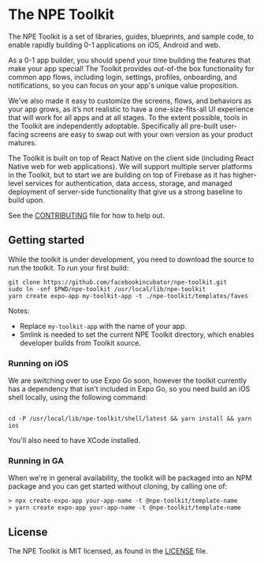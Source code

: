 # The NPE Toolkit

The NPE Toolkit is a set of libraries, guides, blueprints, and sample code, to
enable rapidly building 0-1 applications on iOS, Android and web.

As a 0-1 app builder, you should spend your time building the features that make
your app special! The Toolkit provides out-of-the box functionality for common
app flows, including login, settings, profiles, onboarding, and notifications,
so you can focus on your app's unique value proposition.

We’ve also made it easy to customize the screens, flows, and behaviors as your
app grows, as it’s not realistic to have a one-size-fits-all UI experience that
will work for all apps and at all stages. To the extent possible, tools in the
Toolkit are independently adoptable. Specifically all pre-built user-facing
screens are easy to swap out with your own version as your product matures.

The Toolkit is built on top of React Native on the client side (including React
Native web for web applications). We will support multiple server platforms in
the Toolkit, but to start we are building on top of Firebase as it has
higher-level services for authentication, data access, storage, and managed
deployment of server-side functionality that give us a strong baseline to build
upon.

See the [CONTRIBUTING](CONTRIBUTING.md) file for how to help out.

## Getting started

While the toolkit is under development, you need to download the source to run
the toolkit. To run your first build:

```
git clone https://github.com/facebookincubator/npe-toolkit.git
sudo ln -snf $PWD/npe-toolkit /usr/local/lib/npe-toolkit
yarn create expo-app my-toolkit-app -t ./npe-toolkit/templates/faves
```

Notes:

- Replace `my-toolkit-app` with the name of your app.
- Smlink is needed to set the current NPE Toolkit directory, which enables
  developer builds from Toolkit source.

### Running on iOS

We are switching over to use Expo Go soon, however the toolkit currently has a
dependency that isn't included in Expo Go, so you need build an iOS shell
locally, using the following command:

```

cd -P /usr/local/lib/npe-toolkit/shell/latest && yarn install && yarn ios
```

You'll also need to have XCode installed.

### Running in GA

When we're in general availability, the toolkit will be packaged into an NPM
package and you can get started without cloning, by calling one of:

```
> npx create-expo-app your-app-name -t @npe-toolkit/template-name
> yarn create expo-app your-app-name -t @npe-toolkit/template-name
```

## License

The NPE Toolkit is MIT licensed, as found in the [LICENSE](LICENSE) file.
